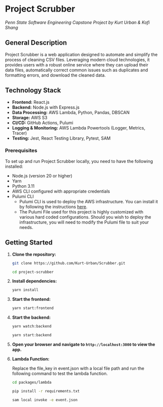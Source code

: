 # Project Scrubber

_Penn State Software Engineering Capstone Project by Kurt Urban & Kofi Shang_

## General Description

Project Scrubber is a web application designed to automate and simplify the process of cleaning CSV files. Leveraging modern cloud technologies, it provides users with a robust online service where they can upload their data files, automatically correct common issues such as duplicates and formatting errors, and download the cleaned data.

## Technology Stack

- **Frontend:** React.js
- **Backend:** Node.js with Express.js
- **Data Processing:** AWS Lambda, Python, Pandas, DBSCAN
- **Storage:** AWS S3
- **CI/CD:** GitHub Actions, Pulumi
- **Logging & Monitoring:** AWS Lambda Powertools (Logger, Metrics, Tracer)
- **Testing:** Jest, React Testing Library, Pytest, SAM

### Prerequisites

To set up and run Project Scrubber locally, you need to have the following installed:

- Node.js (version 20 or higher)
- Yarn
- Python 3.11
- AWS CLI configured with appropriate credentials
- Pulumi CLI
  - Pulumi CLI is used to deploy the AWS infrastructure. You can install it by following the instructions [here](https://www.pulumi.com/docs/get-started/install/).
  - The Pulumi File used for this project is highly customized with various hard coded configurations. Should you wish to deploy the infrastructure, you will need to modify the Pulumi file to suit your needs.

## Getting Started

1. **Clone the repository:**

   ```sh
   git clone https://github.com/Kurt-Urban/Scrubber.git

   cd project-scrubber
   ```

2. **Install dependencies:**
   ```sh
   yarn install
   ```
3. **Start the frontend:**
   ```sh
   yarn start:frontend
   ```
4. **Start the backend:**

   ```sh
   yarn watch:backend

   yarn start:backend
   ```

5. **Open your browser and navigate to `http://localhost:3000` to view the app.**

6. **Lambda Function:**

   Replace the file_key in event.json with a local file path and run the following command to test the lambda function.

   ```sh
   cd packages/lambda

   pip install -r requirements.txt

   sam local invoke -e event.json
   ```
